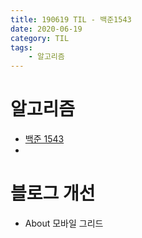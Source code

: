 ```yaml
---
title: 190619 TIL - 백준1543
date: 2020-06-19
category: TIL
tags:
    - 알고리즘
---
```


# 알고리즘
- [백준 1543](/blog/백준-1543)
- 

# 블로그 개선
- About 모바일 그리드
